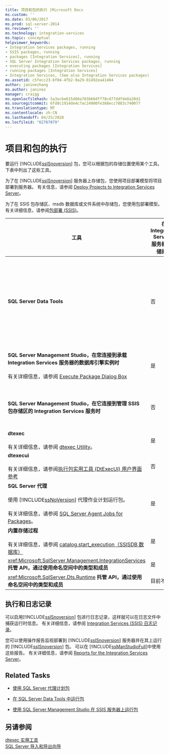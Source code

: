 ```yaml
---
title: 项目和包的执行 |Microsoft Docs
ms.custom: ''
ms.date: 03/06/2017
ms.prod: sql-server-2014
ms.reviewer: ''
ms.technology: integration-services
ms.topic: conceptual
helpviewer_keywords:
- Integration Services packages, running
- SSIS packages, running
- packages [Integration Services], running
- SQL Server Integration Services packages, running
- executing packages [Integration Services]
- running packages [Integration Services]
- Integration Services, (See also Integration Services packages)
ms.assetid: c5fecc23-6f04-4fb2-9a29-01492ea41404
author: janinezhang
ms.author: janinez
manager: craigg
ms.openlocfilehash: 5a3ecbe615d60a703b66dff78cd77ddfde0a20d1
ms.sourcegitcommit: 6fd8c1914de4c7ac24900fe388ecc7883c740077
ms.translationtype: MT
ms.contentlocale: zh-CN
ms.lasthandoff: 04/25/2020
ms.locfileid: "62767079"
---
```

# <a name="execution-of-projects-and-packages"></a>项目和包的执行
  要运行 [!INCLUDE[ssISnoversion](../../includes/ssisnoversion-md.md)] 包，您可以根据包的存储位置使用某个工具。 下表中列出了这些工具。  
  
 为了在 [!INCLUDE[ssISnoversion](../../includes/ssisnoversion-md.md)] 服务器上存储包，您使用项目部署模型将项目部署到服务器。 有关信息，请参阅 [Deploy Projects to Integration Services Server](../deploy-projects-to-integration-services-server.md)。  
  
 为了在 SSIS 包存储区、msdb 数据库或文件系统中存储包，您使用包部署模型。 有关详细信息，请参阅[包部署 &#40;SSIS&#41;](legacy-package-deployment-ssis.md)。  
  
|工具|在 Integration Services 服务器上存储的包|在 SSIS 包存储区或 msdb 数据库中存储的包|在文件系统中存储的包，在属于 SSIS 包存储区的位置之外|  
|----------|-----------------------------------------------------------------|--------------------------------------------------------------------------------|-----------------------------------------------------------------------------------------------------------------|  
|**SQL Server Data Tools**|否|否<br /><br /> 但是，你可以将现有包从包括 msdb 数据库的 [!INCLUDE[ssIS](../../includes/ssis-md.md)] 包存储区添加到项目中。 以此方式将现有包添加到项目中将在文件系统中生成该包的本地副本。|是|  
|**SQL Server Management Studio，在您连接到承载 Integration Services 服务器的数据库引擎实例时**<br /><br /> 有关详细信息，请参阅 [Execute Package Dialog Box](../execute-package-dialog-box.md)|是|否<br /><br /> 但是，可以从这些位置将包导入服务器。|否<br /><br /> 但是，可以从文件系统将包导入服务器。|  
|**SQL Server Management Studio，在它连接到管理 SSIS 包存储区的 Integration Services 服务时**|否|是|否<br /><br /> 但是，可以从文件系统将包导入 [!INCLUDE[ssIS](../../includes/ssis-md.md)] 包存储区中。|  
|**dtexec**<br /><br /> 有关详细信息，请参阅 [dtexec Utility](dtexec-utility.md)。|是|是|是|  
|**dtexecui**<br /><br /> 有关详细信息，请参阅[执行包实用工具 (DtExecUI) 用户界面参考](execute-package-utility-dtexecui-ui-reference.md)|否|是|是|  
|**SQL Server 代理**<br /><br /> 使用 [!INCLUDE[ssNoVersion](../../includes/ssnoversion-md.md)] 代理作业计划运行包。<br /><br /> 有关详细信息，请参阅 [SQL Server Agent Jobs for Packages](sql-server-agent-jobs-for-packages.md)。|是|是|是|  
|**内置存储过程**<br /><br /> 有关详细信息，请参阅 [catalog.start_execution（SSISDB 数据库）](/sql/integration-services/system-stored-procedures/catalog-start-execution-ssisdb-database)|是|否|否|  
|<xref:Microsoft.SqlServer.Management.IntegrationServices> **托管 API，通过使用命名空间中的类型和成员**|是|否|否|  
|<xref:Microsoft.SqlServer.Dts.Runtime> **托管 API，通过使用命名空间中的类型和成员**|目前不可用|是|是|  
  
## <a name="execution-and-logging"></a>执行和日志记录  
 可以启用[!INCLUDE[ssISnoversion](../../includes/ssisnoversion-md.md)] 包进行日志记录，这样就可以在日志文件中捕获运行时信息。 有关详细信息，请参阅 [Integration Services (SSIS) 日志记录](../performance/integration-services-ssis-logging.md)。  
  
 您可以使用操作报告监视部署到 [!INCLUDE[ssISnoversion](../../includes/ssisnoversion-md.md)] 服务器并在其上运行的 [!INCLUDE[ssISnoversion](../../includes/ssisnoversion-md.md)] 包。 可以在 [!INCLUDE[ssManStudioFull](../../includes/ssmanstudiofull-md.md)]中使用这些报告。 有关详细信息，请参阅 [Reports for the Integration Services Server](../reports-for-the-integration-services-server.md)。  
  
## <a name="related-tasks"></a>Related Tasks  
  
-   [使用 SQL Server 代理计划包](../schedule-a-package-by-using-sql-server-agent.md)  
  
-   [在 SQL Server Data Tools 中运行包](../run-a-package-in-sql-server-data-tools.md)  
  
-   [使用 SQL Server Management Studio 在 SSIS 服务器上运行包](../run-a-package-on-the-ssis-server-using-sql-server-management-studio.md)  
  
## <a name="see-also"></a>另请参阅  
 [dtexec 实用工具](dtexec-utility.md)   
 [SQL Server 导入和导出向导](../import-export-data/import-and-export-data-with-the-sql-server-import-and-export-wizard.md)  
  
  
